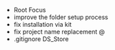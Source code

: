 -  Root Focus
  - improve the folder setup process
  - fix installation via kit
  - fix project name replacement @
  - .gitignore DS_Store
